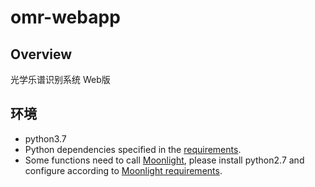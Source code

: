 # omr-webapp

## Overview
光学乐谱识别系统 Web版

## 环境
* python3.7
* Python dependencies specified in the [requirements](requirements.txt).
* Some functions need to call [Moonlight](https://github.com/tensorflow/moonlight), please install python2.7 and configure according to [Moonlight requirements](https://github.com/tensorflow/moonlight/blob/master/requirements.txt).